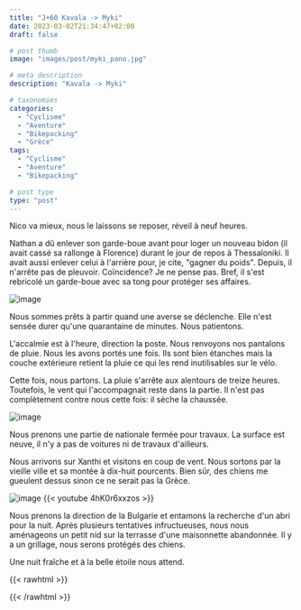 ```yaml
---
title: "J+60 Kavala -> Myki"
date: 2023-03-02T21:34:47+02:00
draft: false

# post thumb
image: "images/post/myki_pano.jpg"

# meta description
description: "Kavala -> Myki"

# taxonomies
categories:
  - "Cyclisme" 
  - "Aventure" 
  - "Bikepacking"
  - "Grèce" 
tags:
  - "Cyclisme" 
  - "Aventure" 
  - "Bikepacking" 

# post type
type: "post"
---
```


Nico va mieux, nous le laissons se reposer, réveil à neuf heures. 

Nathan a dû enlever son garde-boue avant pour loger un nouveau bidon (il avait cassé sa rallonge à Florence) durant le jour de repos à Thessaloniki. Il avait aussi enlever celui à l'arrière pour, je cite, "gagner du poids". Depuis, il n'arrête pas de pleuvoir. Coïncidence? Je ne pense pas. Bref, il s'est rebricolé un garde-boue avec sa tong pour protéger ses affaires. 

![image](../../images/post/myki_gardeboue.png)

Nous sommes prêts à partir quand une averse se déclenche. Elle n'est sensée durer qu'une quarantaine de minutes. Nous patientons.

L'accalmie est à l'heure, direction la poste. Nous renvoyons nos pantalons de pluie. Nous les avons portés une fois. Ils sont bien étanches mais la couche extérieure retient la pluie ce qui les rend inutilisables sur le vélo. 

Cette fois, nous partons. La pluie s'arrête aux alentours de treize heures. Toutefois, le vent qui l'accompagnait reste dans la partie. Il n'est pas complètement contre nous cette fois: il sèche la chaussée. 

![image](../../images/post/myki_eau.jpg)

Nous prenons une partie de nationale fermée pour travaux. La surface est neuve, il n'y a pas de voitures ni de travaux d'ailleurs. 

Nous arrivons sur Xanthi et visitons en coup de vent. Nous sortons par la vieille ville et sa montée à dix-huit pourcents. Bien sûr, des chiens me gueulent dessus sinon ce ne serait pas la Grèce. 

![image](../../images/post/myki_chien.jpg)
{{< youtube 4hK0r6xxzos >}}

Nous prenons la direction de la Bulgarie et entamons la recherche d'un abri pour la nuit. Après plusieurs tentatives infructueuses, nous nous aménageons un petit nid sur la terrasse d'une maisonnette abandonnée. Il  y a un grillage, nous serons protégés des chiens. 

Une nuit fraîche et à la belle étoile nous attend. 

{{< rawhtml >}}
<div class="strava-embed-placeholder" data-embed-type="activity" data-embed-id="8648263102"></div><script src="https://strava-embeds.com/embed.js"></script>
{{< /rawhtml >}}
